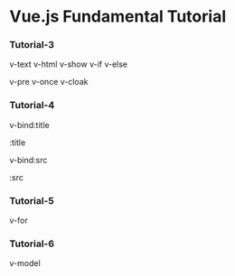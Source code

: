 # Vue.js Fundamental Tutorial

### Tutorial-3
v-text
v-html
v-show
v-if
v-else

v-pre
v-once
v-cloak

### Tutorial-4
v-bind:title

:title

v-bind:src

:src

### Tutorial-5
v-for

### Tutorial-6
v-model
